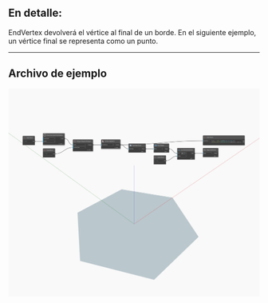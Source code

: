 ## En detalle:
EndVertex devolverá el vértice al final de un borde. En el siguiente ejemplo, un vértice final se representa como un punto.
___
## Archivo de ejemplo

![EndVertex](./Autodesk.DesignScript.Geometry.Edge.EndVertex_img.jpg)

